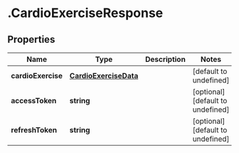 # .CardioExerciseResponse

## Properties

Name | Type | Description | Notes
------------ | ------------- | ------------- | -------------
**cardioExercise** | [**CardioExerciseData**](CardioExerciseData.md) |  | [default to undefined]
**accessToken** | **string** |  | [optional] [default to undefined]
**refreshToken** | **string** |  | [optional] [default to undefined]

